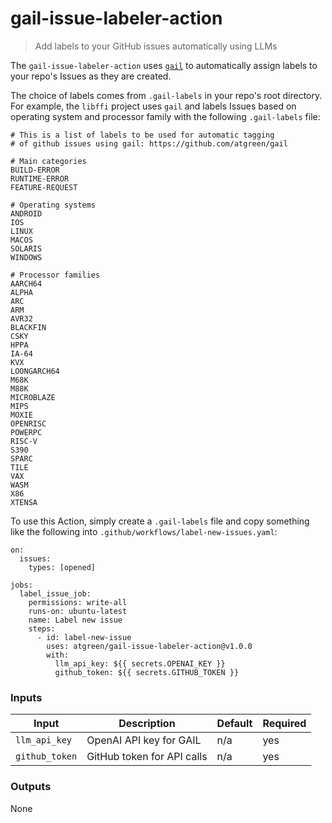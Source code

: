 # gail-issue-labeler-action
> Add labels to your GitHub issues automatically using LLMs

The `gail-issue-labeler-action` uses
[`gail`](https://github.com/atgreen/gail/) to automatically assign
labels to your repo's Issues as they are created.

The choice of labels comes from `.gail-labels` in your repo's root
directory.  For example, the `libffi` project uses `gail` and labels
Issues based on operating system and processor family with the
following `.gail-labels` file:

```
# This is a list of labels to be used for automatic tagging
# of github issues using gail: https://github.com/atgreen/gail

# Main categories
BUILD-ERROR
RUNTIME-ERROR
FEATURE-REQUEST

# Operating systems
ANDROID
IOS
LINUX
MACOS
SOLARIS
WINDOWS

# Processor families
AARCH64
ALPHA
ARC
ARM
AVR32
BLACKFIN
CSKY
HPPA
IA-64
KVX
LOONGARCH64
M68K
M88K
MICROBLAZE
MIPS
MOXIE
OPENRISC
POWERPC
RISC-V
S390
SPARC
TILE
VAX
WASM
X86
XTENSA
```

To use this Action, simply create a `.gail-labels` file and copy
something like the following into `.github/workflows/label-new-issues.yaml`:

```
on:
  issues:
    types: [opened]

jobs:
  label_issue_job:
    permissions: write-all
    runs-on: ubuntu-latest
    name: Label new issue
    steps:
      - id: label-new-issue
        uses: atgreen/gail-issue-labeler-action@v1.0.0
        with:
          llm_api_key: ${{ secrets.OPENAI_KEY }}
          github_token: ${{ secrets.GITHUB_TOKEN }}
```

### Inputs

|Input|Description|Default|Required|
| ------- | ----- | ----------- | ------------ |
|`llm_api_key`|OpenAI API key for GAIL|n/a|yes|
|`github_token`|GitHub token for API calls|n/a|yes|

### Outputs

None
